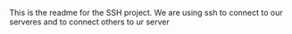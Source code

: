 This is the readme for the SSH project. We are using ssh to connect to our serveres and to connect others to ur server
